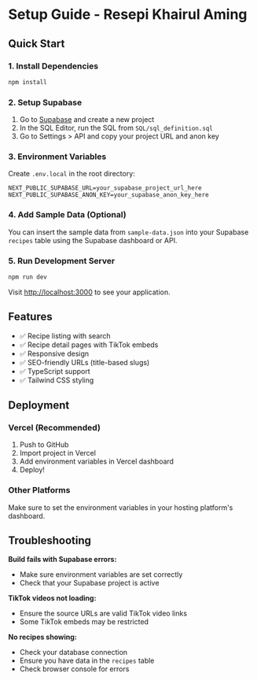 # Setup Guide - Resepi Khairul Aming

## Quick Start

### 1. Install Dependencies
```bash
npm install
```

### 2. Setup Supabase

1. Go to [Supabase](https://supabase.com) and create a new project
2. In the SQL Editor, run the SQL from `SQL/sql_definition.sql`
3. Go to Settings > API and copy your project URL and anon key

### 3. Environment Variables

Create `.env.local` in the root directory:

```env
NEXT_PUBLIC_SUPABASE_URL=your_supabase_project_url_here
NEXT_PUBLIC_SUPABASE_ANON_KEY=your_supabase_anon_key_here
```

### 4. Add Sample Data (Optional)

You can insert the sample data from `sample-data.json` into your Supabase `recipes` table using the Supabase dashboard or API.

### 5. Run Development Server

```bash
npm run dev
```

Visit [http://localhost:3000](http://localhost:3000) to see your application.

## Features

- ✅ Recipe listing with search
- ✅ Recipe detail pages with TikTok embeds
- ✅ Responsive design
- ✅ SEO-friendly URLs (title-based slugs)
- ✅ TypeScript support
- ✅ Tailwind CSS styling

## Deployment

### Vercel (Recommended)

1. Push to GitHub
2. Import project in Vercel
3. Add environment variables in Vercel dashboard
4. Deploy!

### Other Platforms

Make sure to set the environment variables in your hosting platform's dashboard.

## Troubleshooting

**Build fails with Supabase errors:**
- Make sure environment variables are set correctly
- Check that your Supabase project is active

**TikTok videos not loading:**
- Ensure the source URLs are valid TikTok video links
- Some TikTok embeds may be restricted

**No recipes showing:**
- Check your database connection
- Ensure you have data in the `recipes` table
- Check browser console for errors
